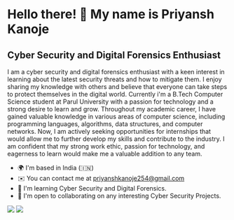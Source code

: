 Hello there! 👋 My name is Priyansh Kanoje
====================================================

Cyber Security and Digital Forensics Enthusiast
--------------------------------------


I am a cyber security and digital forensics enthusiast with a keen interest in learning about the latest security threats and how to mitigate them. I enjoy sharing my knowledge with others and believe that everyone can take steps to protect themselves in the digital world. Currently i'm a B.Tech Computer Science student at Parul University with a passion for technology and a strong desire to learn and grow. Throughout my academic career, I have gained valuable knowledge in various areas of computer science, including programming languages, algorithms, data structures, and computer networks. Now, I am actively seeking opportunities for internships that would allow me to further develop my skills and contribute to the industry. I am confident that my strong work ethic, passion for technology, and eagerness to learn would make me a valuable addition to any team.


* 🌍  I'm based in India (🇮🇳)
* ✉️  You can contact me at [priyanshkanoje254@gmail.com](mailto:priyanshkanoje254@gmail.com)
* 🧠  I'm learning Cyber Security and Digital Forensics.
* 🤝  I'm open to collaborating on any interesting Cyber Security Projects.

<a href="https://www.github.com/kanoje0001" target="_blank" rel="noreferrer"><img
src="https://img.shields.io/github/followers/kanoje0001?logo=github&style=for-the-badge&color=0891b2&labelColor=1c1917" /></a>
<a href="https://www.twitter.com/PriyanshKanoje5" target="_blank" rel="noreferrer"><img
src="https://img.shields.io/twitter/follow/PriyanshKanoje5?logo=twitter&style=for-the-badge&color=0891b2&labelColor=1c1917"
/></a>

